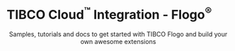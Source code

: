 # TIBCO Cloud<sup>&trade;</sup> Integration - Flogo<sup>&reg;</sup>

<center>Samples, tutorials and docs to get started with TIBCO Flogo and build your own awesome extensions</center>
